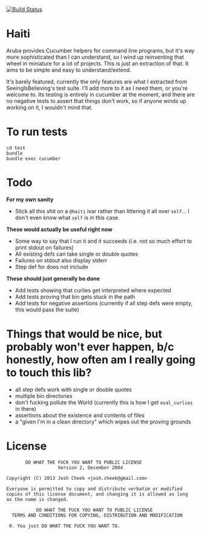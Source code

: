 [![Build Status](https://api.travis-ci.org/JoshCheek/haiti.svg?branch=master)](https://travis-ci.org/JoshCheek/haiti)

Haiti
=====

Aruba provides Cucumber helpers for command line programs, but it's way more sophisticated than I can understand,
so I wind up reinventing that wheel in miniature for a lot of projects. This is just an extraction of that.
It aims to be simple and easy to understand/extend.

It's barely featured, currently the only features are what I extracted from SeeingIsBelieving's test suite. I'll
add more to it as I need them, or you're welcome to. Its testing is entirely in cucumber at the moment, and there
are no negative tests to assert that things don't work, so if anyone winds up working on it, I wouldn't mind that.


To run tests
============

    cd test
    bundle
    bundle exec cucumber

Todo
====

**For my own sanity**
* Stick all this shit on a `@haiti` ivar rather than littering it all over `self`...  I don't even know what `self` is in this case.

**These would actually be useful right now**

* Some way to say that I run it and it succeeds (i.e. not so much effort to print stdout on failures)
* All existing defs can take single or double quotes
* Failures on stdout also display stderr
* Step def for does not include

**These should just generally be done**
* Add tests showing that curlies get interpreted where expected
* Add tests proving that bin gets stuck in the path
* Add tests for negative assertions (currently if all step defs were empty, this would pass the suite)

Things that would be nice, but probably won't ever happen, b/c honestly, how often am I really going to touch this lib?
=======================================================================================================================

* all step defs work with single or double quotes
* multiple bin directories
* don't fucking pollute the World (currently this is how I get `eval_curlies` in there)
* assertions about the existence and contents of files
* a "given I'm in a clean directory" which wipes out the proving grounds

License
=======

           DO WHAT THE FUCK YOU WANT TO PUBLIC LICENSE
                       Version 2, December 2004

    Copyright (C) 2013 Josh Cheek <josh.cheek@gmail.com>

    Everyone is permitted to copy and distribute verbatim or modified
    copies of this license document, and changing it is allowed as long
    as the name is changed.

               DO WHAT THE FUCK YOU WANT TO PUBLIC LICENSE
      TERMS AND CONDITIONS FOR COPYING, DISTRIBUTION AND MODIFICATION

     0. You just DO WHAT THE FUCK YOU WANT TO.
